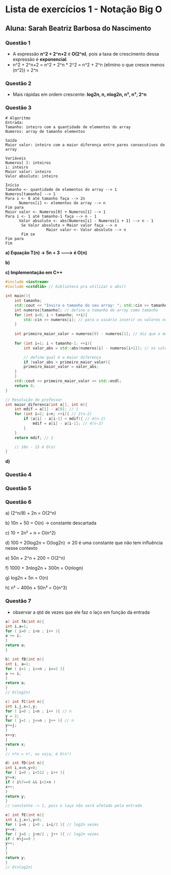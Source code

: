 # Lista de exercícios 1 - Notação Big O
## Aluna: Sarah Beatriz Barbosa do Nascimento
### Questão 1
- A expressão **n^2 + 2^n+2** é **O(2^n)**, pois a taxa de crescimento dessa expressão é **exponencial**.
- n^2 + 2^n+2 = n^2 + 2^n * 2^2 = n^2 + 2^n (elimino o que cresce menos (n^2)) = 2^n 
###  Questão 2
- Mais rápidas em ordem crescente: **log2n, n, nlog2n, n², n³, 2^n**
### Questão 3
```
# Algoritmo
Entrada:
Tamanho: inteiro com a quantidade de elementos do array
Numeros: array de tamanho elementos

Saída
Maior valor: inteiro com a maior diferença entre pares consecutivos do array

Variáveis 
Numeros[ ]: inteiros
i: inteiro 
Maior valor: inteiro
Valor absoluto: inteiro

Início
Tamanho <- quantidade de elementos do array --> 1
Numeros[tamanho] --> 1
Para i <- 0 até tamanho faça --> 2n
      Numeros[i] <- elementos do array --> n
Fim para
Maior valor <- Numeros[0] + Numeros[1] --> 1
Para i <- 1 até tamanho-1 faça --> n - 1
      Valor absoluto <- abs(Numeros[i] - Numeros[i + 1] --> n - 1
       Se Valor absoluto > Maior valor faça --> n
                  Maior valor <- Valor absoluto --> n
       Fim se
Fim para
Fim
```

**a) Equação T(n) -> 5n + 3 ---> é O(n)**

**b)**

**c) Implementação em C++**

~~~c++
#include <iostream>
#include <cstdlib> // biblioteca pra utilizar o abs()

int main(){
    int tamanho;
    std::cout << "Insira o tamanho do seu array: "; std::cin >> tamanho; // para inserir o tamanho do array
    int numeros[tamanho]; // define o tamanho do array como tamanho
    for (int i=0; i < tamanho; ++i){ 
        std::cin >> numeros[i]; // para o usuário inserir os valores no array
    }
    
    int primeiro_maior_valor = numeros[0] - numeros[1]; // diz que o maior valor é a diferença dessa subtração, para fins de comparação
    
    for (int i=1; i < tamanho-1; ++i){
        int valor_abs = std::abs(numeros[i] - numeros[i+1]); // os valores absolutos

        // define qual é a maior diferença
        if (valor_abs > primeiro_maior_valor){
        primeiro_maior_valor = valor_abs;
    }
    }
    std::cout << primeiro_maior_valor << std::endl;
    return 0;
}
~~~
~~~c++
// Resolução do professor
int maior_diferenca(int a[], int n){
    int mdif = a[1] - a[0]; // 1
    for (int i=2; i<n; ++i){ // 2(n-2)
        if (a[i] - a[i-1] < mdif){ // 4(n-2)
            mdif = a[i] - a[i-1]; // 4(n-2)
        }
    }
    return mdif; // 1

    // 10n - 15 é O(n)
}
~~~

**d)**

### Questão 4
### Questão 5
### Questão 6
a) (2^n/8) + 2n = O(2^n)

b) 10n + 50 = O(n) -> constante descartada

c) 10 + 2n² + n = O(n^2)

d) 100 + 20log2n = O(log2n) -> 20 é uma constante que não tem influência nesse contexto

e) 50n + 2^n + 200 = O(2^n)

f) 1000 + 3nlog2n + 300n  = O(nlogn)

g) log2n + 5n = O(n) 

h) n² − 400n + 50n³ = O(n^3)

### Questão 7
- observar a qtd de vezes que ele faz o laço em função da entrada
~~~c++
a) int fA(int n){
int i,a=1;
for ( i=0 ; i<n ; i++ ){
a += i;
}
return a;
}
~~~
~~~c++
b) int fB(int n){
int i, a=1;
for ( i=1 ; i<=n ; i∗=2 ){
a += i;
}
return a;
}
// O(log2n)
~~~
~~~c++
c) int fC(int n){
int i,j,x=1,y;
for ( i=0 ; i<n ; i++ ){ // n
y = 2;
for ( j=1 ; j<=n ; j++ ){ // n
y+=j;
}
x∗=y;
}
return x;
}
// n*n = n², ou seja, é O(n²)
~~~
~~~c++
d) int fD(int n){
int i,x=n,y=0;
for ( i=0 ; i<512 ; i++ ){
y+=x;
if ( i%7==0 && i<2∗n )
x++;
}
return y;
}
// constante -> 1, pois o laço não será afetado pela entrada
~~~
~~~c++
e) int fE(int n){
int i,j,x=1,y=0;
for ( i=n ; i>0 ; i=i/2 ){ // log2n vezes
y+=x;
for ( j=0 ; j<n/2 ; j++ ){ // log2n vezes
if ( n%j==0 )
y++;
}
}
return y;
}
// O(nlog2n)
~~~

